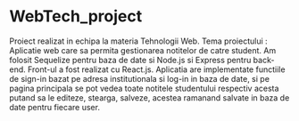 # WebTech_project
Proiect realizat in echipa la materia Tehnologii Web. Tema proiectului : Aplicatie web care sa permita gestionarea notitelor de catre student. Am folosit Sequelize pentru baza de date si Node.js si Express pentru back-end. Front-ul a fost realizat cu React.js. Aplicatia are implementate functiile de sign-in bazat pe adresa institutionala si log-in in baza de date, si pe pagina principala se pot vedea toate notitele studentului respectiv acesta putand sa le editeze, stearga, salveze, acestea ramanand salvate in baza de date pentru fiecare user.

